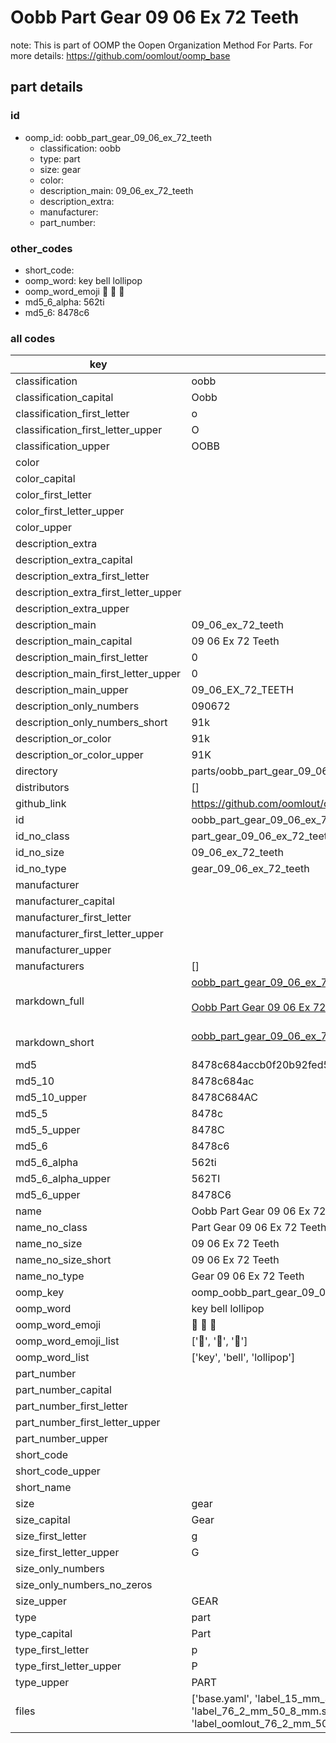 # Oobb Part Gear 09 06 Ex 72 Teeth  

note: This is part of OOMP the Oopen Organization Method For Parts. For more details: https://github.com/oomlout/oomp_base

##  part details





### id
* oomp_id: oobb_part_gear_09_06_ex_72_teeth
  * classification: oobb
  * type: part
  * size: gear
  * color: 
  * description_main: 09_06_ex_72_teeth
  * description_extra: 
  * manufacturer: 
  * part_number: 

### other_codes
* short_code: 
* oomp_word: key bell lollipop
* oomp_word_emoji :key: :bell: :lollipop:
* md5_6_alpha: 562ti
* md5_6: 8478c6

### all codes 
| key | value |  
| --- | --- |  
| classification | oobb |  
| classification_capital | Oobb |  
| classification_first_letter | o |  
| classification_first_letter_upper | O |  
| classification_upper | OOBB |  
| color |  |  
| color_capital |  |  
| color_first_letter |  |  
| color_first_letter_upper |  |  
| color_upper |  |  
| description_extra |  |  
| description_extra_capital |  |  
| description_extra_first_letter |  |  
| description_extra_first_letter_upper |  |  
| description_extra_upper |  |  
| description_main | 09_06_ex_72_teeth |  
| description_main_capital | 09 06 Ex 72 Teeth |  
| description_main_first_letter | 0 |  
| description_main_first_letter_upper | 0 |  
| description_main_upper | 09_06_EX_72_TEETH |  
| description_only_numbers | 090672 |  
| description_only_numbers_short | 91k |  
| description_or_color | 91k |  
| description_or_color_upper | 91K |  
| directory | parts/oobb_part_gear_09_06_ex_72_teeth |  
| distributors | [] |  
| github_link | https://github.com/oomlout/oomlout_oomp_part_src/tree/main/parts/oobb_part_gear_09_06_ex_72_teeth/working |  
| id | oobb_part_gear_09_06_ex_72_teeth |  
| id_no_class | part_gear_09_06_ex_72_teeth |  
| id_no_size | 09_06_ex_72_teeth |  
| id_no_type | gear_09_06_ex_72_teeth |  
| manufacturer |  |  
| manufacturer_capital |  |  
| manufacturer_first_letter |  |  
| manufacturer_first_letter_upper |  |  
| manufacturer_upper |  |  
| manufacturers | [] |  
| markdown_full | [oobb_part_gear_09_06_ex_72_teeth](https://github.com/oomlout/oomlout_oomp_part_src/tree/main/parts/oobb_part_gear_09_06_ex_72_teeth/working)<br>[](https://github.com/oomlout/oomlout_oomp_part_src/tree/main/parts/oobb_part_gear_09_06_ex_72_teeth/working)<br>[Oobb Part Gear 09 06 Ex 72 Teeth](https://github.com/oomlout/oomlout_oomp_part_src/tree/main/parts/oobb_part_gear_09_06_ex_72_teeth/working)<br><br> |  
| markdown_short | [oobb_part_gear_09_06_ex_72_teeth](https://github.com/oomlout/oomlout_oomp_part_src/tree/main/parts/oobb_part_gear_09_06_ex_72_teeth/working)<br><br> |  
| md5 | 8478c684accb0f20b92fed52d8a5aae2 |  
| md5_10 | 8478c684ac |  
| md5_10_upper | 8478C684AC |  
| md5_5 | 8478c |  
| md5_5_upper | 8478C |  
| md5_6 | 8478c6 |  
| md5_6_alpha | 562ti |  
| md5_6_alpha_upper | 562TI |  
| md5_6_upper | 8478C6 |  
| name | Oobb Part Gear 09 06 Ex 72 Teeth |  
| name_no_class | Part Gear 09 06 Ex 72 Teeth |  
| name_no_size | 09 06 Ex 72 Teeth |  
| name_no_size_short | 09 06 Ex 72 Teeth |  
| name_no_type | Gear 09 06 Ex 72 Teeth |  
| oomp_key | oomp_oobb_part_gear_09_06_ex_72_teeth |  
| oomp_word | key bell lollipop |  
| oomp_word_emoji | :key: :bell: :lollipop: |  
| oomp_word_emoji_list | [':key:', ':bell:', ':lollipop:'] |  
| oomp_word_list | ['key', 'bell', 'lollipop'] |  
| part_number |  |  
| part_number_capital |  |  
| part_number_first_letter |  |  
| part_number_first_letter_upper |  |  
| part_number_upper |  |  
| short_code |  |  
| short_code_upper |  |  
| short_name |  |  
| size | gear |  
| size_capital | Gear |  
| size_first_letter | g |  
| size_first_letter_upper | G |  
| size_only_numbers |  |  
| size_only_numbers_no_zeros |  |  
| size_upper | GEAR |  
| type | part |  
| type_capital | Part |  
| type_first_letter | p |  
| type_first_letter_upper | P |  
| type_upper | PART |  
| files | ['base.yaml', 'label_15_mm_30_mm.pdf', 'label_15_mm_30_mm.svg', 'label_76_2_mm_50_8_mm.pdf', 'label_76_2_mm_50_8_mm.svg', 'label_oomlout_76_2_mm_50_8_mm.pdf', 'label_oomlout_76_2_mm_50_8_mm.svg', 'readme.md', 'working.json', 'working.yaml'] |  
